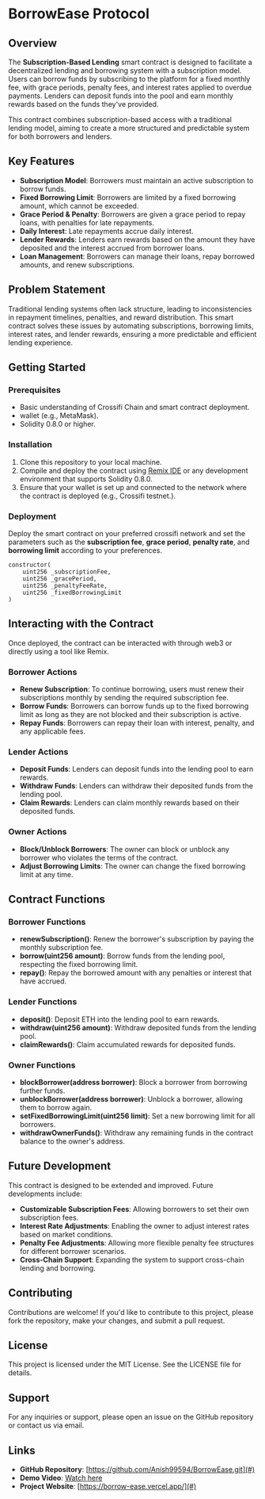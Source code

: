 # BorrowEase Protocol

## Overview

The **Subscription-Based Lending** smart contract is designed to facilitate a decentralized lending and borrowing system with a subscription model. Users can borrow funds by subscribing to the platform for a fixed monthly fee, with grace periods, penalty fees, and interest rates applied to overdue payments. Lenders can deposit funds into the pool and earn monthly rewards based on the funds they've provided.

This contract combines subscription-based access with a traditional lending model, aiming to create a more structured and predictable system for both borrowers and lenders.

## Key Features

- **Subscription Model**: Borrowers must maintain an active subscription to borrow funds.
- **Fixed Borrowing Limit**: Borrowers are limited by a fixed borrowing amount, which cannot be exceeded.
- **Grace Period & Penalty**: Borrowers are given a grace period to repay loans, with penalties for late repayments.
- **Daily Interest**: Late repayments accrue daily interest.
- **Lender Rewards**: Lenders earn rewards based on the amount they have deposited and the interest accrued from borrower loans.
- **Loan Management**: Borrowers can manage their loans, repay borrowed amounts, and renew subscriptions.

## Problem Statement

Traditional lending systems often lack structure, leading to inconsistencies in repayment timelines, penalties, and reward distribution. This smart contract solves these issues by automating subscriptions, borrowing limits, interest rates, and lender rewards, ensuring a more predictable and efficient lending experience.

## Getting Started

### Prerequisites

- Basic understanding of Crossifi Chain and smart contract deployment.
- wallet (e.g., MetaMask).
- Solidity 0.8.0 or higher.

### Installation

1. Clone this repository to your local machine.
2. Compile and deploy the contract using [Remix IDE](https://remix.ethereum.org/) or any development environment that supports Solidity 0.8.0.
3. Ensure that your wallet is set up and connected to the network where the contract is deployed (e.g., Crossifi testnet.).

### Deployment

Deploy the smart contract on your preferred crossifi network and set the parameters such as the **subscription fee**, **grace period**, **penalty rate**, and **borrowing limit** according to your preferences.

```solidity
constructor(
    uint256 _subscriptionFee,
    uint256 _gracePeriod,
    uint256 _penaltyFeeRate,
    uint256 _fixedBorrowingLimit
)
```
## Interacting with the Contract

Once deployed, the contract can be interacted with through web3 or directly using a tool like Remix.

### Borrower Actions

- **Renew Subscription**: To continue borrowing, users must renew their subscriptions monthly by sending the required subscription fee.
- **Borrow Funds**: Borrowers can borrow funds up to the fixed borrowing limit as long as they are not blocked and their subscription is active.
- **Repay Funds**: Borrowers can repay their loan with interest, penalty, and any applicable fees.

### Lender Actions

- **Deposit Funds**: Lenders can deposit funds into the lending pool to earn rewards.
- **Withdraw Funds**: Lenders can withdraw their deposited funds from the lending pool.
- **Claim Rewards**: Lenders can claim monthly rewards based on their deposited funds.

### Owner Actions

- **Block/Unblock Borrowers**: The owner can block or unblock any borrower who violates the terms of the contract.
- **Adjust Borrowing Limits**: The owner can change the fixed borrowing limit at any time.

## Contract Functions

### Borrower Functions

- **renewSubscription()**: Renew the borrower's subscription by paying the monthly subscription fee.
- **borrow(uint256 amount)**: Borrow funds from the lending pool, respecting the fixed borrowing limit.
- **repay()**: Repay the borrowed amount with any penalties or interest that have accrued.

### Lender Functions

- **deposit()**: Deposit ETH into the lending pool to earn rewards.
- **withdraw(uint256 amount)**: Withdraw deposited funds from the lending pool.
- **claimRewards()**: Claim accumulated rewards for deposited funds.

### Owner Functions

- **blockBorrower(address borrower)**: Block a borrower from borrowing further funds.
- **unblockBorrower(address borrower)**: Unblock a borrower, allowing them to borrow again.
- **setFixedBorrowingLimit(uint256 limit)**: Set a new borrowing limit for all borrowers.
- **withdrawOwnerFunds()**: Withdraw any remaining funds in the contract balance to the owner's address.

## Future Development

This contract is designed to be extended and improved. Future developments include:

- **Customizable Subscription Fees**: Allowing borrowers to set their own subscription fees.
- **Interest Rate Adjustments**: Enabling the owner to adjust interest rates based on market conditions.
- **Penalty Fee Adjustments**: Allowing more flexible penalty fee structures for different borrower scenarios.
- **Cross-Chain Support**: Expanding the system to support cross-chain lending and borrowing.

## Contributing

Contributions are welcome! If you'd like to contribute to this project, please fork the repository, make your changes, and submit a pull request.

## License

This project is licensed under the MIT License. See the LICENSE file for details.

## Support

For any inquiries or support, please open an issue on the GitHub repository or contact us via email.

## Links

- **GitHub Repository**: [https://github.com/Anish99594/BorrowEase.git](#)
- **Demo Video**: [Watch here](#)
- **Project Website**: [https://borrow-ease.vercel.app/](#)

